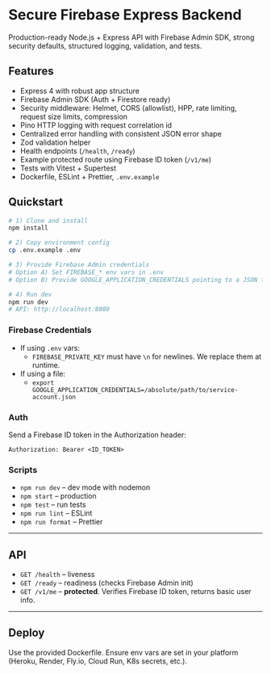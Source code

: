 # Secure Firebase Express Backend

Production-ready Node.js + Express API with Firebase Admin SDK, strong security defaults, structured logging, validation, and tests.

## Features

- Express 4 with robust app structure
- Firebase Admin SDK (Auth + Firestore ready)
- Security middleware: Helmet, CORS (allowlist), HPP, rate limiting, request size limits, compression
- Pino HTTP logging with request correlation id
- Centralized error handling with consistent JSON error shape
- Zod validation helper
- Health endpoints (`/health`, `/ready`)
- Example protected route using Firebase ID token (`/v1/me`)
- Tests with Vitest + Supertest
- Dockerfile, ESLint + Prettier, `.env.example`

## Quickstart

```bash
# 1) Clone and install
npm install

# 2) Copy environment config
cp .env.example .env

# 3) Provide Firebase Admin credentials
# Option A) Set FIREBASE_* env vars in .env
# Option B) Provide GOOGLE_APPLICATION_CREDENTIALS pointing to a JSON file

# 4) Run dev
npm run dev
# API: http://localhost:8080
```

### Firebase Credentials

- If using `.env` vars:
  - `FIREBASE_PRIVATE_KEY` must have `\n` for newlines. We replace them at runtime.
- If using a file:
  - `export GOOGLE_APPLICATION_CREDENTIALS=/absolute/path/to/service-account.json`

### Auth

Send a Firebase ID token in the Authorization header:

```
Authorization: Bearer <ID_TOKEN>
```

### Scripts

- `npm run dev` – dev mode with nodemon
- `npm start` – production
- `npm test` – run tests
- `npm run lint` – ESLint
- `npm run format` – Prettier

---

## API

- `GET /health` – liveness
- `GET /ready` – readiness (checks Firebase Admin init)
- `GET /v1/me` – **protected**. Verifies Firebase ID token, returns basic user info.

---

## Deploy

Use the provided Dockerfile. Ensure env vars are set in your platform (Heroku, Render, Fly.io, Cloud Run, K8s secrets, etc.).
